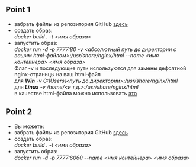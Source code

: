 ## Point 1<br/>
* забрать файлы из репозитория GitHub [здесь](https://github.com/JunAndrey/Docker/tree/main/point_1)<br/>
* создать образ:<br/>
  *docker build . -t <имя образа>*<br/>
* запустить образ:<br/>
  *docker run -d -p 7777:80 -v <абсолютный путь до директории с вашим html-файлом>:/usr/share/nginx/html --name <имя контейнера> <имя образа>*<br/>
  Флаг -v и последующие пути используются для замены дефолтной nginx-страницы на ваш html-файл<br/> 
  для ***Win*** *-v C:\\Users\\<путь до директории>:/usr/share/nginx/html*<br/>
  для ***Linux*** *-v /home/<и т.д.>:/usr/share/nginx/html*<br/>
  в качестве html-файла можно использовать [это](https://github.com/JunAndrey/Docker/blob/main/point_1/index.html)<br/>

## Point 2<br/>
* Вы можете:<br/>
* забрать файлы из репозитория GitHub [здесь](https://github.com/JunAndrey/Docker/tree/main/point_2)<br/>
* создать образ:<br/>
  *docker build . -t <имя образа>*<br/>
* запустить образ:<br/>
  *docker run -d -p 7777:6060 --name <имя контейнера> <имя образа>*<br/>
